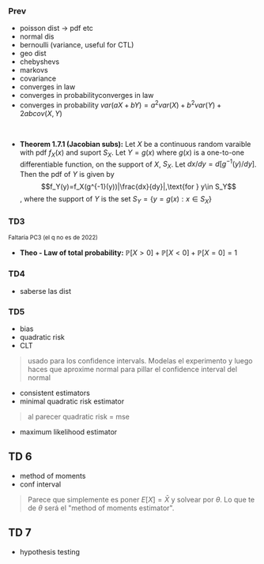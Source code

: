 ### Prev
- poisson dist -> pdf etc
- normal dis
- bernoulli (variance, useful for CTL)
- geo dist
- chebyshevs 
- markovs
- covariance
- converges in law
- converges in probabilityconverges in law
- converges in probability
$var(aX + bY) = a^2 var(X) + b^2 var(Y) + 2ab cov(X, Y)$
<br>

- **Theorem 1.7.1 (Jacobian subs):** Let $X$ be a continuous random varaible with pdf $f_X(x)$ and suport $S_X$. Let $Y=g(x)$ where $g(x)$ is a one-to-one differentiable function, on the support of $X$, $S_X$. Let $dx/dy=d[g^{-1}(y)/dy]$. Then the pdf of $Y$ is given by
$$f_Y(y)=f_X(g^{-1}(y))|\frac{dx}{dy}|,\text{for } y\in S_Y$$,
where the support of $Y$ is the set $S_Y=\{y=g(x):x\in S_X\}$

### TD3
<sup>Faltaría PC3 (el q no es de 2022)</sup>

- **Theo - Law of total probability:** $\mathbb{P}[X>0] + \mathbb{P}[X<0] + \mathbb{P}[X=0]=1$

### TD4
- saberse las dist 

### TD5
- bias
- quadratic risk
- CLT
> usado para los confidence intervals. Modelas el experimento y luego haces que aproxime normal para pillar el confidence interval del normal
- consistent estimators
- minimal quadratic risk estimator
> al parecer quadratic risk = mse
- maximum likelihood estimator

## TD 6
- method of moments
- conf interval
> Parece que simplemente es poner $E[X]=\bar{X}$ y solvear por $\theta$. Lo que te de $\theta$ será el "method of moments estimator".

## TD 7

- hypothesis testing